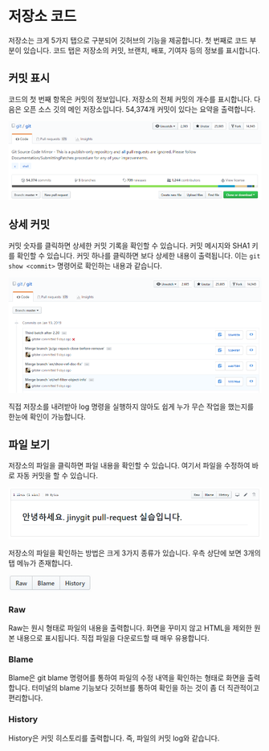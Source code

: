 # 저장소 코드
저장소는 크게 5가지 탭으로 구분되어 깃허브의 기능을 제공합니다. 첫 번째로 코드 부분이 있습니다.
코드 탭은 저장소의 커밋, 브랜치, 배포, 기여자 등의 정보를 표시합니다.

## 커밋 표시
코드의 첫 번째 항목은 커밋의 정보입니다. 저장소의 전체 커밋의 개수를 표시합니다. 다음은 오픈 소스 깃의 메인 저장소입니다. 54,374개 커밋이 있다는 요약을 출력합니다.

![github](./img/code_01.png) 
 
## 상세 커밋
커밋 숫자를 클릭하면 상세한 커밋 기록을 확인할 수 있습니다. 커밋 메시지와 SHA1 키를 확인할 수 있습니다. 
커밋 하나를 클릭하면 보다 상세한 내용이 출력됩니다. 이는 `git show <commit>` 명령어로 확인하는 내용과 같습니다.

![github](./img/code_02.png)  

직접 저장소를 내려받아 log 명령을 실행하지 않아도 쉽게 누가 무슨 작업을 했는지를 한눈에 확인이 가능합니다.

## 파일 보기
저장소의 파일을 클릭하면 파일 내용을 확인할 수 있습니다. 여기서 파일을 수정하여 바로 자동 커밋을 할 수 있습니다.

![github](./img/code_03.png) 
 
저장소의 파일을 확인하는 방법은 크게 3가지 종류가 있습니다. 우측 상단에 보면 3개의 탭 메뉴가 존재합니다.

![github](./img/code_04.png)  

### Raw
Raw는 원시 형태로 파일의 내용을 출력합니다. 화면을 꾸미지 않고 HTML을 제외한 원본 내용으로 표시됩니다. 직접 파일을 다운로드할 때 매우 유용합니다.

### Blame
Blame은 git blame 명령어를 통하여 파일의 수정 내역을 확인하는 형태로 화면을 출력합니다. 터미널의 blame 기능보다 깃허브를 통하여 확인을 하는 것이 좀 더 직관적이고 편리합니다.

### History
History은 커밋 히스토리를 출력합니다. 즉, 파일의 커밋 log와 같습니다.